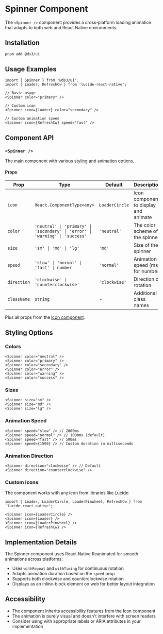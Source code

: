 # Spinner Component

The `<Spinner />` component provides a cross-platform loading animation that adapts to both web and React Native environments.

## Installation

```bash
pnpm add @ds3/ui
```

## Usage Examples

```tsx
import { Spinner } from '@ds3/ui';
import { Loader, RefreshCw } from 'lucide-react-native';

// Basic usage
<Spinner color="primary" />

// Custom icon
<Spinner icon={Loader} color="secondary" />

// Custom animation speed
<Spinner icon={RefreshCw} speed="fast" />
```

## Component API

### `<Spinner />`

The main component with various styling and animation options.

#### Props

| Prop | Type | Default | Description |
|------|------|---------|-------------|
| `icon` | `React.ComponentType<any>` | `LoaderCircle` | Icon component to display and animate |
| `color` | `'neutral' \| 'primary' \| 'secondary' \| 'error' \| 'warning' \| 'success'` | `'neutral'` | The color scheme of the spinner |
| `size` | `'sm' \| 'md' \| 'lg'` | `'md'` | Size of the spinner |
| `speed` | `'slow' \| 'normal' \| 'fast' \| number` | `'normal'` | Animation speed (ms for number) |
| `direction` | `'clockwise' \| 'counterclockwise'` | `'clockwise'` | Direction of rotation |
| `className` | `string` | - | Additional class names |

Plus all props from the [Icon component](/packages/ui/src/components/icon).

## Styling Options

### Colors

```tsx
<Spinner color="neutral" />
<Spinner color="primary" />
<Spinner color="secondary" />
<Spinner color="error" />
<Spinner color="warning" />
<Spinner color="success" />
```

### Sizes

```tsx
<Spinner size="sm" />
<Spinner size="md" />
<Spinner size="lg" />
```

### Animation Speed

```tsx
<Spinner speed="slow" /> // 2000ms
<Spinner speed="normal" /> // 1000ms (default)
<Spinner speed="fast" /> // 500ms
<Spinner speed={1500} /> // Custom duration in milliseconds
```

### Animation Direction

```tsx
<Spinner direction="clockwise" /> // Default
<Spinner direction="counterclockwise" />
```

### Custom Icons

The component works with any icon from libraries like Lucide:

```tsx
import { Loader, LoaderCircle, LoaderPinwheel, RefreshCw } from 'lucide-react-native';

<Spinner icon={LoaderCircle} />
<Spinner icon={Loader} />
<Spinner icon={LoaderPinwheel} />
<Spinner icon={RefreshCw} />
```

## Implementation Details

The Spinner component uses React Native Reanimated for smooth animations across platforms:

- Uses `withRepeat` and `withTiming` for continuous rotation
- Adapts animation duration based on the `speed` prop
- Supports both clockwise and counterclockwise rotation
- Displays as an inline-block element on web for better layout integration

## Accessibility

- The component inherits accessibility features from the Icon component
- The animation is purely visual and doesn't interfere with screen readers
- Consider using with appropriate labels or ARIA attributes in your implementation 